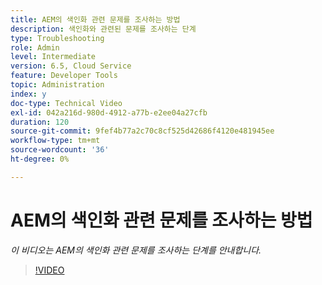 ```yaml
---
title: AEM의 색인화 관련 문제를 조사하는 방법
description: 색인화와 관련된 문제를 조사하는 단계
type: Troubleshooting
role: Admin
level: Intermediate
version: 6.5, Cloud Service
feature: Developer Tools
topic: Administration
index: y
doc-type: Technical Video
exl-id: 042a216d-980d-4912-a77b-e2ee04a27cfb
duration: 120
source-git-commit: 9fef4b77a2c70c8cf525d42686f4120e481945ee
workflow-type: tm+mt
source-wordcount: '36'
ht-degree: 0%

---
```


# AEM의 색인화 관련 문제를 조사하는 방법

*이 비디오는 AEM의 색인화 관련 문제를 조사하는 단계를 안내합니다.*

>[!VIDEO](https://video.tv.adobe.com/v/335465?quality=12&learn=on)

